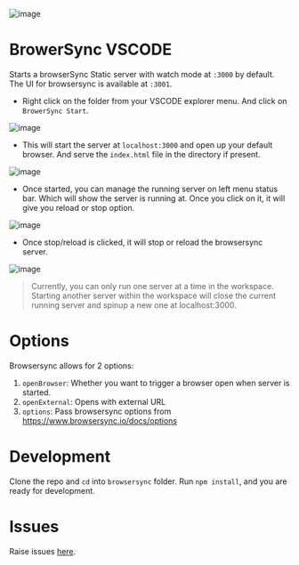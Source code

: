 ![image](https://user-images.githubusercontent.com/2890683/30096520-60ab121e-930b-11e7-8488-39a67dc0ea09.png)

# BrowerSync VSCODE

Starts a browserSync Static server with watch mode at `:3000` by default. The UI for browsersync is available at `:3001`.

- Right click on the folder from your VSCODE explorer menu. And click on `BrowerSync Start`.

![image](https://user-images.githubusercontent.com/2890683/30096027-b67db406-9308-11e7-8fe9-6f3bf893668d.png)

- This will start the server at `localhost:3000` and open up your default browser. And serve the `index.html` file in the directory if present.

![image](https://user-images.githubusercontent.com/2890683/30096048-d4046ff6-9308-11e7-85f0-5aae0bedc29a.png)

- Once started, you can manage the running server on left menu status bar. Which will show the server is running at. Once you click on it, it will give you reload or stop option.

![image](https://user-images.githubusercontent.com/2890683/30096057-dcfad604-9308-11e7-948d-d3d1989a36ec.png)

- Once stop/reload is clicked, it will stop or reload the browsersync server.

![image](https://user-images.githubusercontent.com/2890683/30096069-e9adfe8a-9308-11e7-9098-2fe7f8fe5a36.png)

> Currently, you can only run one server at a time in the workspace. Starting another server within the workspace will close the current running server and spinup a new one at localhost:3000.

# Options

Browsersync allows for 2 options:

1. `openBrowser`: Whether you want to trigger a browser open when server is started.
2. `openExternal`: Opens with external URL
3. `options`: Pass browsersync options from https://www.browsersync.io/docs/options

# Development

Clone the repo and `cd` into `browsersync` folder. Run `npm install`, and you are ready for development.

# Issues

Raise issues [here](https://github.com/remicass/vscode-exts/tree/master/issues).
